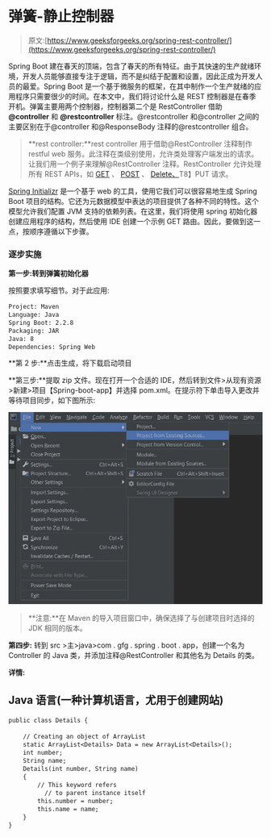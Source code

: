 # 弹簧-静止控制器

> 原文:[https://www.geeksforgeeks.org/spring-rest-controller/](https://www.geeksforgeeks.org/spring-rest-controller/)

Spring Boot 建在春天的顶端，包含了春天的所有特征。由于其快速的生产就绪环境，开发人员能够直接专注于逻辑，而不是纠结于配置和设置，因此正成为开发人员的最爱。Spring Boot 是一个基于微服务的框架，在其中制作一个生产就绪的应用程序只需要很少的时间。在本文中，我们将讨论什么是 REST 控制器是在春季开机。弹簧主要用两个控制器，控制器第二个是 RestController 借助 **@controller** 和 **@restcontroller** 标注。@restcontroller 和@controller 之间的主要区别在于@controller 和@ResponseBody 注释的@restcontroller 组合。

> **rest controller:**rest controller 用于借助@RestController 注释制作 restful web 服务。此注释在类级别使用，允许类处理客户端发出的请求。让我们用一个例子来理解@RestController 注释。RestController 允许处理所有 REST APIs，如 [GET](https://www.geeksforgeeks.org/how-to-make-get-method-request-in-java-spring/) 、 [POST](https://www.geeksforgeeks.org/how-to-make-post-request-in-java-spring/) 、 [Delete、](https://www.geeksforgeeks.org/how-to-make-delete-request-in-spring/)T8】PUT 请求。

[Spring Initializr](https://www.geeksforgeeks.org/spring-initializr/) 是一个基于 web 的工具，使用它我们可以很容易地生成 Spring Boot 项目的结构。它还为元数据模型中表达的项目提供了各种不同的特性。这个模型允许我们配置 JVM 支持的依赖列表。在这里，我们将使用 spring 初始化器创建应用程序的结构，然后使用 IDE 创建一个示例 GET 路由。因此，要做到这一点，按顺序遵循以下步骤。

### 逐步实施

**第一步:转到弹簧初始化器**

按照要求填写细节。对于此应用:

```
Project: Maven
Language: Java
Spring Boot: 2.2.8
Packaging: JAR
Java: 8
Dependencies: Spring Web
```

**第 2 步:**点击生成，将下载启动项目

**第三步:**提取 zip 文件。现在打开一个合适的 IDE，然后转到文件>从现有资源>新建>项目【Spring-boot-app】并选择 pom.xml。在提示符下单击导入更改并等待项目同步，如下图所示:

![](img/938bf65050c80f1ce86dbf17ba3d2b23.png)

> **注意:**在 Maven 的导入项目窗口中，确保选择了与创建项目时选择的 JDK 相同的版本。

**第四步:** 转到 src >主>java>com . gfg . spring . boot . app，创建一个名为 Controller 的 Java 类，并添加注释@RestController 和其他名为 Details 的类。

**详情:**

## Java 语言(一种计算机语言，尤用于创建网站)

```
public class Details {

    // Creating an object of ArrayList
    static ArrayList<Details> Data = new ArrayList<Details>();
    int number;
    String name;
    Details(int number, String name)
    {
        // This keyword refers 
          // to parent instance itself
        this.number = number;
        this.name = name;
    }
}
```